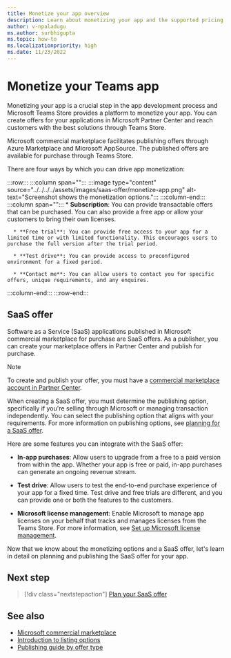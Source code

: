 ```yaml
---
title: Monetize your app overview
description: Learn about monetizing your app and the supported pricing models such as free trials, in-app purchases, and test drives. Learn in detail on monetizing your app through SaaS offers.
author: v-npaladugu
ms.author: surbhigupta
ms.topic: how-to
ms.localizationpriority: high
ms.date: 11/23/2022
---
```


# Monetize your Teams app

Monetizing your app is a crucial step in the app development process and Microsoft Teams Store provides a platform to monetize your app. You can create offers for your applications in Microsoft Partner Center and reach customers with the best solutions through Teams Store.

Microsoft commercial marketplace facilitates publishing offers through Azure Marketplace and Microsoft AppSource. The published offers are available for purchase through Teams Store.

There are four ways by which you can drive app monetization:

:::row:::
   :::column span="":::
      :::image type="content" source="../../../../assets/images/saas-offer/monetize-app.png" alt-text="Screenshot shows the monetization options.":::
   :::column-end:::
   :::column span="":::
      * **Subscription**: You can provide transactable offers that can be purchased. You can also provide a free app or allow your customers to bring their own licenses.

      * **Free trial**: You can provide free access to your app for a limited time or with limited functionality. This encourages users to purchase the full version after the trial period.

      * **Test drive**: You can provide access to preconfigured environment for a fixed period.

      * **Contact me**: You can allow users to contact you for specific offers, unique requirements, and any enquires.
   :::column-end:::
:::row-end:::

## SaaS offer

Software as a Service (SaaS) applications published in Microsoft commercial marketplace for purchase are SaaS offers. As a publisher, you can create your marketplace offers in Partner Center and publish for purchase.

> [!NOTE]
> To create and publish your offer, you must have a [commercial marketplace account in Partner Center](/partner-center/create-account).

When creating a SaaS offer, you must determine the publishing option, specifically if you're selling through Microsoft or managing transaction independently. You can select the publishing option that aligns with your requirements. For more information on publishing options, see [planning for a SaaS offer](include-saas-offer.md).

Here are some features you can integrate with the SaaS offer:

* **In-app purchases**: Allow users to upgrade from a free to a paid version from within the app. Whether your app is free or paid, in-app purchases can generate an ongoing revenue stream. </br>

* **Test drive**: Allow users to test the end-to-end purchase experience of your app for a fixed time. Test drive and free trials are different, and you can provide one or both the features to the customers.</br>

* **Microsoft license management**: Enable Microsoft to manage app licenses on your behalf that tracks and manages licenses from the Teams Store. For more information, see [Set up Microsoft license management](create-saas-offer.md#set-up-microsoft-license-management).

Now that we know about the monetizing options and a SaaS offer, let's learn in detail on planning and publishing the SaaS offer for your app.

## Next step

> [!div class="nextstepaction"]
> [Plan your SaaS offer](include-saas-offer.md)

## See also

* [Microsoft commercial marketplace](/partner-center/marketplace/overview)
* [Introduction to listing options](/partner-center/marketplace/determine-your-listing-type)
* [Publishing guide by offer type](/partner-center/marketplace/publisher-guide-by-offer-type)
